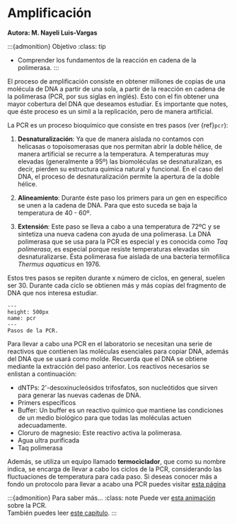 # Amplificación
**Autora: M. Nayeli Luis-Vargas**

:::{admonition} Objetivo
:class: tip
* Comprender los fundamentos de la reacción en cadena de la polimerasa.
:::

El proceso de amplificación consiste en obtener millones de copias de una molécula de DNA a partir de una sola, a partir de la reacción en cadena de la polimerasa (PCR, por sus siglas en inglés). Esto con el fin obtener una mayor cobertura del DNA que deseamos estudiar. Es importante que notes, que éste proceso es un simil a la replicación, pero de manera artificial.  

La PCR es un proceso bioquímico que consiste en tres pasos (ver {ref}`pcr`):

1. **Desnaturalización**: Ya que de manera aislada no contamos con helicasas o topoisomerasas que nos permitan abrir la doble hélice, de manera artificial se recurre a la temperatura. A temperaturas muy elevadas (generalmente a 95º) las biomoléculas se desnaturalizan, es decir, pierden su estructura química natural y funcional. En el caso del DNA, el proceso de desnaturalización permite la apertura de la doble hélice.

2. **Alineamiento**: Durante éste paso los primers para un gen en especifico se unen a la cadena de DNA. Para que esto suceda se baja la temperatura de 40 - 60º.

3. **Extensión**: Este paso se lleva a cabo a una temperatura de 72ºC y se sintetiza una nueva cadena con ayuda de una polimerasa. La DNA polimerasa que se usa para la PCR es especial y es conocida como *Taq polimerasa*, es especial porque resiste temperaturas elevadas sin desnaturalizarse. Ésta polimerasa fue aislada de una bacteria termofílica *Thermus aquaticus* en 1976.

Estos tres pasos se repiten durante x número de ciclos, en general, suelen ser 30. Durante cada ciclo se obtienen más y más copias del fragmento de DNA que nos interesa estudiar.


```{figure} ../img/PCR2.png
---
height: 500px
name: pcr
---
Pasos de la PCR.
```

Para llevar a cabo una PCR en el laboratorio se necesitan una serie de reactivos que contienen las moléculas esenciales para copiar DNA, además del DNA que se usará como molde. Recuerda que el DNA se obtiene mediante la extracción del paso anterior.
Los reactivos necesarios se enlistan a continuación:

* dNTPs: 2'-desoxinucleósidos trifosfatos, son nucleótidos que sirven para generar las nuevas cadenas de DNA. 
* Primers específicos
* Buffer: Un buffer es un reactivo químico que mantiene las condiciones de un medio biológico para que todas las moléculas actuen adecuadamente.
* Cloruro de magnesio: Este reactivo activa la polimerasa.
* Agua ultra purificada
* Taq polimerasa


Además, se utiliza un equipo llamado **termociclador**, que como su nombre indica, se encarga de llevar a cabo los ciclos de la PCR, considerando las fluctuaciones de temperatura para cada paso. Si deseas conocer más a fondo un protocolo para llevar a acabo una PCR puedes visitar <a href = "https://www.sigmaaldrich.com/MX/es/technical-documents/protocol/genomics/pcr/standard-pcr">esta página</a>

:::{admonition} Para saber más...
:class: note
Puede ver <a href = "https://www.youtube.com/watch?v=2KoLnIwoZKU">esta animación</a> sobre la PCR.
<br>
También puedes leer <a href = "http://www2.inecc.gob.mx/publicaciones2/libros/710/pcr.pdf">este capitulo</a>.
:::
